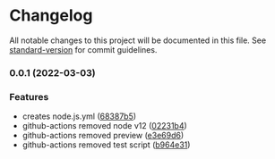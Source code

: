 # Changelog

All notable changes to this project will be documented in this file. See [standard-version](https://github.com/conventional-changelog/standard-version) for commit guidelines.

### 0.0.1 (2022-03-03)


### Features

* creates node.js.yml ([68387b5](https://github.com/xup3/tip-calculator-app/commit/68387b50be20527a2fa18104568af871bf64cb6b))
* github-actions removed node v12 ([02231b4](https://github.com/xup3/tip-calculator-app/commit/02231b430de3d65a863e5fafbe68550c4568fd39))
* github-actions removed preview ([e3e69d6](https://github.com/xup3/tip-calculator-app/commit/e3e69d6e2fda2e27da8b71d6e579f8a9543f1581))
* github-actions removed test script ([b964e31](https://github.com/xup3/tip-calculator-app/commit/b964e31a54988e77e93fdc6d61339806372476b3))
